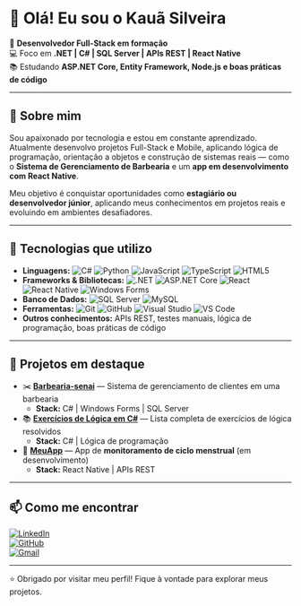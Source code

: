 # 👋 Olá! Eu sou o Kauã Silveira

🎯 **Desenvolvedor Full-Stack em formação**  
💻 Foco em **.NET | C# | SQL Server | APIs REST | React Native**  
📚 Estudando **ASP.NET Core, Entity Framework, Node.js e boas práticas de código**

---

## 🚀 Sobre mim

Sou apaixonado por tecnologia e estou em constante aprendizado.  
Atualmente desenvolvo projetos Full-Stack e Mobile, aplicando lógica de programação, orientação a objetos e construção de sistemas reais — como o **Sistema de Gerenciamento de Barbearia** e um **app em desenvolvimento com React Native**.

Meu objetivo é conquistar oportunidades como **estagiário ou desenvolvedor júnior**, aplicando meus conhecimentos em projetos reais e evoluindo em ambientes desafiadores.

---

## 🧰 Tecnologias que utilizo

- **Linguagens:** ![C#](https://img.shields.io/badge/-C%23-239120?style=flat&logo=c-sharp&logoColor=white) ![Python](https://img.shields.io/badge/-Python-3776AB?style=flat&logo=python&logoColor=white) ![JavaScript](https://img.shields.io/badge/-JavaScript-F7DF1E?style=flat&logo=javascript&logoColor=black) ![TypeScript](https://img.shields.io/badge/-TypeScript-3178C6?style=flat&logo=typescript&logoColor=white) ![HTML5](https://img.shields.io/badge/-HTML5-E34F26?style=flat&logo=html5&logoColor=white)  
- **Frameworks & Bibliotecas:** ![.NET](https://img.shields.io/badge/-.NET-512BD4?style=flat&logo=.net&logoColor=white) ![ASP.NET Core](https://img.shields.io/badge/-ASP.NET%20Core-512BD4?style=flat&logo=dotnet&logoColor=white) ![React](https://img.shields.io/badge/-React-61DAFB?style=flat&logo=react&logoColor=black) ![React Native](https://img.shields.io/badge/-React%20Native-61DAFB?style=flat&logo=react&logoColor=black) ![Windows Forms](https://img.shields.io/badge/-Windows%20Forms-512BD4?style=flat&logo=windows&logoColor=white)  
- **Banco de Dados:** ![SQL Server](https://img.shields.io/badge/-SQL%20Server-CC2927?style=flat&logo=microsoft-sql-server&logoColor=white) ![MySQL](https://img.shields.io/badge/-MySQL-4479A1?style=flat&logo=mysql&logoColor=white)  
- **Ferramentas:** ![Git](https://img.shields.io/badge/-Git-F05032?style=flat&logo=git&logoColor=white) ![GitHub](https://img.shields.io/badge/-GitHub-181717?style=flat&logo=github&logoColor=white) ![Visual Studio](https://img.shields.io/badge/-Visual%20Studio-5C2D91?style=flat&logo=visual-studio&logoColor=white) ![VS Code](https://img.shields.io/badge/-VS%20Code-007ACC?style=flat&logo=visual-studio-code&logoColor=white)  
- **Outros conhecimentos:** APIs REST, testes manuais, lógica de programação, boas práticas de código

---

## 📌 Projetos em destaque

- ✂️ [**Barbearia-senai**](https://github.com/KauaSilveiraSanto/Barbearia-senai) — Sistema de gerenciamento de clientes em uma barbearia  
  - **Stack:** C# | Windows Forms | SQL Server  
- 📚 [**Exercícios de Lógica em C#**](https://github.com/KauaSilveiraSanto/Exerc-cios-de-L-gica-em-C-) — Lista completa de exercícios de lógica resolvidos  
  - **Stack:** C# | Lógica de programação  
- 📱 [**MeuApp**](https://github.com/KauaSilveiraSanto/MeuApp) — App de **monitoramento de ciclo menstrual** (em desenvolvimento)  
  - **Stack:** React Native | APIs REST

---

## 📫 Como me encontrar

[![LinkedIn](https://img.shields.io/badge/-LinkedIn-0e76a8?style=flat&logo=linkedin&logoColor=white)](https://www.linkedin.com/in/kauã-silveira-espirito-santo/)  
[![GitHub](https://img.shields.io/badge/-GitHub-181717?style=flat&logo=github&logoColor=white)](https://github.com/KauaSilveiraSanto)  
[![Gmail](https://img.shields.io/badge/-Gmail-D14836?style=flat&logo=gmail&logoColor=white)](mailto:kauannn0775@gmail.com)  

---

⭐ Obrigado por visitar meu perfil! Fique à vontade para explorar meus projetos.
